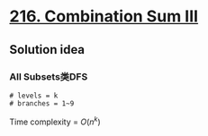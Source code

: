 # [216. Combination Sum III](https://leetcode.com/problems/combination-sum-iii/)

## Solution idea

### All Subsets类DFS

```
# levels = k
# branches = 1~9
```

Time complexity = $O(n^k)$